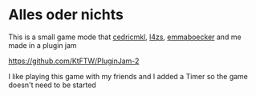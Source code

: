 # Alles oder nichts
This is a small game mode that [cedricmkl](https://github.com/cedricmkl), [l4zs](https://github.com/l4zs), [emmaboecker](https://github.com/emmaboecker) and me made in a plugin jam

https://github.com/KtFTW/PluginJam-2

I like playing this game with my friends and I added a Timer so the game doesn't need to be started

